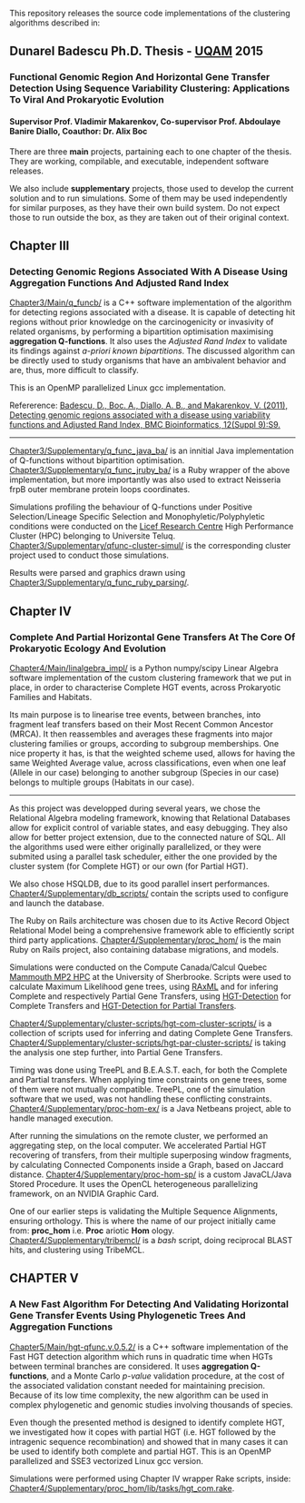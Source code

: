 
This repository releases the source code implementations of the clustering algorithms described in:

## Dunarel Badescu Ph.D. Thesis - [UQAM](http://www.uqam.ca) 2015
### Functional Genomic Region And Horizontal Gene Transfer Detection Using Sequence Variability Clustering: Applications To Viral And Prokaryotic Evolution
#### Supervisor Prof. Vladimir Makarenkov, Co-supervisor Prof. Abdoulaye Banire Diallo, Coauthor: Dr. Alix Boc

There are three __main__ projects, partaining each to one chapter of the thesis. They are working, compilable, and executable, independent software releases.

We also include __supplementary__ projects, those used to develop the current solution and to run simulations.
Some of them may be used independently for similar purposes, as they have their own build system.
Do not expect those to run outside the box, as they are taken out of their original context.


## Chapter III 
### Detecting Genomic Regions Associated With A Disease Using Aggregation Functions And Adjusted Rand Index

[Chapter3/Main/q_funcb/](Chapter3/Main/q_funcb/) is a C++ software implementation of the algorithm for detecting regions associated with a disease.
It is capable of detecting hit regions without prior knowledge on the carcinogenicity or invasivity of related organisms, by performing 
a bipartition optimisation maximising __aggregation Q-functions__. It also uses the _Adjusted Rand Index_ to validate its findings against _a-priori known bipartitions_.
The discussed algorithm can be directly used to study organisms that have an ambivalent behavior and are, thus, more difficult to classify.

This is an OpenMP parallelized Linux gcc implementation.

Refererence:
[Badescu, D., Boc. A., Diallo, A. B., and Makarenkov, V. (2011),
Detecting genomic regions associated with a disease using variability functions and Adjusted Rand Index, BMC Bioinformatics, 12(Suppl 9):S9.
](http://www.biomedcentral.com/1471-2105/12/S9/S9)

---

[Chapter3/Supplementary/q_func_java_ba/](Chapter3/Supplementary/q_func_java_ba/) is an innitial Java implementation of Q-functions without bipartition optimisation.
[Chapter3/Supplementary/q_func_jruby_ba/](Chapter3/Supplementary/q_func_jruby_ba/) is a Ruby wrapper of the above implementation, but more importantly was also used to extract Neisseria frpB outer membrane protein loops coordinates.

Simulations profiling the behaviour of Q-functions under Positive Selection/Lineage Specific Selection and Monophyletic/Polyphyletic conditions 
were conducted on the [Licef Research Centre](http://www.licef.ca) High Performance Cluster (HPC) belonging to Universite Teluq. 
[Chapter3/Supplementary/qfunc-cluster-simul/](Chapter3/Supplementary/qfunc-cluster-simul/) is the corresponding cluster project used to conduct those simulations.

Results were parsed and graphics drawn using [Chapter3/Supplementary/q_func_ruby_parsing/](Chapter3/Supplementary/q_func_ruby_parsing/).

## Chapter IV 
### Complete And Partial Horizontal Gene Transfers At The Core Of Prokaryotic Ecology And Evolution

[Chapter4/Main/linalgebra_impl/](Chapter4/Main/linalgebra_impl/) is a Python numpy/scipy Linear Algebra software implementation of the custom clustering framework 
that we put in place, in order to characterise Complete HGT events, across Prokaryotic Families and Habitats.

Its main purpose is to linearise tree events, between branches, into fragment leaf transfers based on their Most Recent Common Ancestor (MRCA). 
It then reassembles and averages these fragments into major clustering families or groups, according to subgroup memberships. 
One nice property it has, is that the weighted scheme used, allows for having the same Weighted Average value, across classifications, even when one leaf (Allele in our case) belonging to another subgroup (Species in our case) belongs to multiple groups (Habitats in our case). 

---

As this project was developped during several years, we chose the Relational Algebra modeling framework, knowing that Relational Databases allow for explicit control of variable states, and easy debugging.
They also allow for better project extension, due to the connected nature of SQL.
All the algorithms used were either originally parallelized, or they were submited using a parallel task scheduler, either the one provided by the cluster system (for Complete HGT) or our own (for Partial HGT). 

We also chose HSQLDB, due to its good parallel insert performances.
[Chapter4/Supplementary/db_scripts/](Chapter4/Supplementary/db_scripts/) contain the scripts used to configure and launch the database.

The Ruby on Rails architecture was chosen due to its Active Record Object Relational Model being a comprehensive framework able to efficiently script third party applications.
[Chapter4/Supplementary/proc_hom/](Chapter4/Supplementary/proc_hom/) is the main Ruby on Rails project, also containing database migrations, and models. 

Simulations were conducted on the Compute Canada/Calcul Quebec [Mammouth MP2 HPC](http://www.calculquebec.ca/en/resources/compute-servers/mammouth-parallele-ii) at the University of Sherbrooke.
Scripts were used to calculate Maximum Likelihood gene trees, 
using [RAxML](http://sco.h-its.org/exelixis/web/software/raxml/index.html) and for infering Complete and respectively Partial Gene Transfers, 
using [HGT-Detection](http://www.trex.uqam.ca/index.php?action=hgt) for Complete Transfers 
and [HGT-Detection for Partial Transfers](http://www.trex.uqam.ca/index.php?action=hgt_partial&project=trex).

[Chapter4/Supplementary/cluster-scripts/hgt-com-cluster-scripts/](Chapter4/Supplementary/cluster-scripts/hgt-com-cluster-scripts/) is a collection of scripts used for inferring and dating Complete Gene Transfers.
[Chapter4/Supplementary/cluster-scripts/hgt-par-cluster-scripts/](Chapter4/Supplementary/cluster-scripts/hgt-par-cluster-scripts/) is taking the analysis one step further, into Partial Gene Transfers.

Timing was done using TreePL and B.E.A.S.T. each, for both the Complete and Partial transfers.
When applying time constraints on gene trees, some of them were not mutually compatible. 
TreePL, one of the simulation software that we used, was not handling these conflicting constraints.
[Chapter4/Supplementary/proc-hom-ex/](Chapter4/Supplementary/proc-hom-ex/) is a Java Netbeans project, able to handle managed execution.

After running the simulations on the remote cluster, we performed an aggregating step, on the local computer.
We accelerated Partial HGT recovering of transfers, from their multiple superposing window fragments, by calculating Connected Components inside a Graph, based on Jaccard distance.
[Chapter4/Supplementary/proc-hom-sp/](Chapter4/Supplementary/proc-hom-sp/) is a custom JavaCL/Java Stored Procedure.
It uses the OpenCL heterogeneous parallelizing framework, on an NVIDIA Graphic Card. 

One of our earlier steps is validating the Multiple Sequence Alignments, ensuring orthology.
This is where the name of our project initially came from: __proc_hom__ i.e. __Proc__ ariotic __Hom__ ology.
[Chapter4/Supplementary/tribemcl/](Chapter4/Supplementary/tribemcl/) is a _bash_ script, doing reciprocal BLAST hits, and clustering using TribeMCL.


## CHAPTER V
### A New Fast Algorithm For Detecting And Validating Horizontal Gene Transfer Events Using Phylogenetic Trees And Aggregation Functions

[Chapter5/Main/hgt-qfunc.v.0.5.2/](Chapter5/Main/hgt-qfunc.v.0.5.2/) is a C++ software implementation of the Fast HGT detection algorithm which runs in quadratic time when HGTs between terminal branches are considered.
It uses __aggregation Q-functions__, and a Monte Carlo _p-value_ validation procedure, at the cost of the associated validation constant needed for maintaining precision.
Because of its low time complexity, the new algorithm can be used in complex phylogenetic and genomic studies involving thousands of species.

Even though the presented method is designed to identify complete HGT, we investigated how it copes with partial HGT (i.e. HGT followed by the intragenic sequence recombination) and showed that in many cases it can be used to identify both complete and partial HGT. 
This is an OpenMP parallelized and SSE3 vectorized Linux gcc version.

Simulations were performed using Chapter IV wrapper Rake scripts, inside:
[Chapter4/Supplementary/proc_hom/lib/tasks/hgt_com.rake](Chapter4/Supplementary/proc_hom/lib/tasks/hgt_com.rake).



